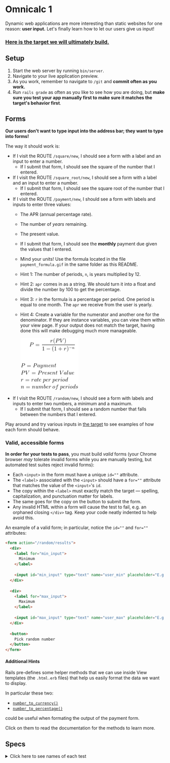 # Omnicalc 1

Dynamic web applications are more interesting than static websites for one reason: **user input.** Let's finally learn how to let our users give us input!

### [Here is the target we will ultimately build.](https://omnicalc-1.matchthetarget.com/)

## Setup

1. Start the web server by running `bin/server`.
1. Navigate to your live application preview.
1. As you work, remember to navigate to `/git` and **commit often as you work.**
1. Run `rails grade` as often as you like to see how you are doing, but **make sure you test your app manually first to make sure it matches the target's behavior first**.

## Forms

**Our users don't want to type input into the address bar; they want to type into forms!**

The way it should work is:

 - If I visit the ROUTE `/square/new`, I should see a form with a label and an input to enter a number.
    - If I submit that form, I should see the square of the number that I entered.
 - If I visit the ROUTE `/square_root/new`, I should see a form with a label and an input to enter a number.
    - If I submit that form, I should see the square root of the number that I entered.
 - If I visit the ROUTE `/payment/new`, I should see a form with labels and inputs to enter three values:
    - The APR (annual percentage rate).
    - The number of _years_ remaining.
    - The present value.
    - If I submit that form, I should see the **monthly** payment due given the values that I entered.
    - Mind your units! Use the formula located in the file `payment_formula.gif` in the same folder as this README.
    - Hint 1: The number of periods, `n`, is years multiplied by 12.
    - Hint 2: `apr` comes in as a string. We should turn it into a float and divide the number by 100 to get the percentage.
    - Hint 3: `r` in the formula is a percentage per period.  One period is equal to one month.  The `apr` we receive from the user is yearly.
    - Hint 4: Create a variable for the numerator and another one for the denominator.  If they are instance variables, you can view them within your view page. If your output does not match the target, having done this  will make debugging much more manageable.

        ![Payment formula](payment_formula.gif)
 - If I visit the ROUTE `/random/new`, I should see a form with labels and inputs to enter two numbers, a minimum and a maximum.
    - If I submit that form, I should see a random number that falls between the numbers that I entered.

Play around and try various inputs in [the target](http://omnicalc-1.matchthetarget.com/) to see examples of how each form should behave.

### Valid, accessible forms

**In order for your tests to pass**, you must build _valid_ forms (your Chrome browser _may_ tolerate invalid forms while you are manually testing, but automated test suites reject invalid forms):

 - Each `<input>` in the form must have a unique `id=""` attribute.
 - The `<label>` associated with the `<input>` should have a `for=""` attribute that matches the value of the `<input>`'s `id`.
 - The copy within the `<label>` must exactly match the target — spelling, capitalization, and punctuation matter for labels.
 - The same goes for the copy on the button to submit the form.
 - Any invalid HTML within a form will cause the test to fail, e.g. an orphaned closing `</div>` tag. Keep your code neatly indented to help avoid this.

An example of a valid form; in particular, notice the `id=""` and `for=""` attributes:

```html
<form action="/random/results">
  <div>
    <label for="min_input">
      Minimum
    </label>

    <input id="min_input" type="text" name="user_min" placeholder="E.g. 1.5">
  </div>

  <div>
    <label for="max_input">
      Maximum
    </label>

    <input id="max_input" type="text" name="user_max" placeholder="E.g. 4.5">
  </div>

  <button>
    Pick random number
  </button>
</form>
```

#### Additional Hints

Rails pre-defines some helper methods that we can use inside View templates (the `.html.erb` files) that help us easily format the data we want to display.

In particular these two:

- [`number_to_currency()`](https://apidock.com/rails/ActionView/Helpers/NumberHelper/number_to_currency)
- [`number_to_percentage()`](https://apidock.com/rails/ActionView/Helpers/NumberHelper/number_to_percentage)

could be useful when formating the output of the payment form.

Click on them to read the documentation for the methods to learn more.

## Specs
<details>
  <summary>Click here to see names of each test</summary>

/square/new has one form element 

/square/new has a label with the text 'Enter a number' 

/square/new has one input element 

/square/new has a button element with text 'Calculate square' 

/square/new has form element with an action attribute 

/square/new leads to another functional RCAV when submitted 

/square/new captures the user's input in the query string 

/square/new works with an input of 5 

/square/new works with an input of 42.42 

/square_root/new has a form element 

/square_root/new has a label element with text 'Enter a number' 

/square_root/new has one input element 

/square_root/new has a button element with text 'Calculate square root' 

/square_root/new has a form with an action attribute 

/square_root/new leads to another functional RCAV when submitted 

/square_root/new captures the user's input in the query string 

/square_root/new works with an input of 5 

/square_root/new works with an input of 42.42 

/payment/new has a form element 

/payment/new has a label for APR 

/payment/new has a label for number of years 

/payment/new has a label for principal 

/payment/new has three inputs 

/payment/new has a button 

/payment/new has a form with an action attribute 

/payment/new leads to another functional RCAV when submitted 

/payment/new captures the user's input in the query string 

/payment/new correctly processes inputs when the form is submitted 

/payment/new rounds the payment to two decimal placements when the form is submitted 

/payment/new formats large dollar amounts on the results page 

/payment/new rounds the interest rate to four digits on the results page 

/payment/new formats the rate as a percentage on the results page 

/random/new has a form element 

/random/new has a label with text 'Minimum' 

/random/new has a label with text 'Maximum' 

/random/new has two input elements 

/random/new has a button element with text 'Pick random number' 

/random/new has a form with an action attribute 

/random/new leads to another functional RCAV when submitted 

/random/new captures the user's input in the query string 

/random/new outputs a random number when the form is filled out and submitted 

</details>
